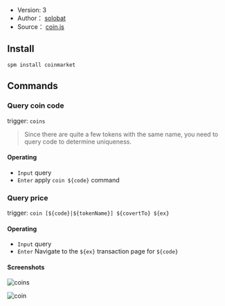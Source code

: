 - Version: 3
- Author： [solobat](https://github.com/solobat)
- Source： [coin.js](https://github.com/Steward-launcher/steward-plugins/blob/master/plugins/coin.js)

## Install
`spm install coinmarket`


## Commands
### Query coin code
trigger: `coins `
> Since there are quite a few tokens with the same name, you need to query code to determine uniqueness.

#### Operating
- `Input` query
- `Enter` apply `coin ${code}` command

### Query price
trigger: `coin [${code}|${tokenName}] ${covertTo} ${ex}`

#### Operating
- `Input` query
- `Enter` Navigate to the `${ex}` transaction page for `${code}`

#### Screenshots
![coins](https://i.imgur.com/zGwN0rg.png)

![coin ](https://i.imgur.com/iEyxFYM.png)
